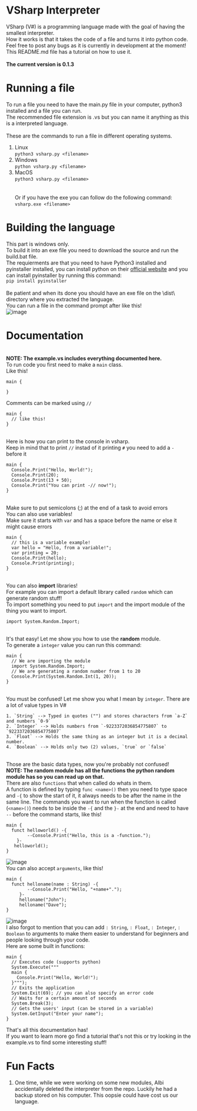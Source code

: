 # VSharp Interpreter

VSharp (V#) is a programming language made with the goal of having the smallest interpreter.
<br>How it works is that it takes the code of a file and turns it into python code.</br>
Feel free to post any bugs as it is currently in development at the moment!
<br>This README.md file has a tutorial on how to use it.</br>
<br><strong>The current version is 0.1.3</strong></br>

# Running a file
To run a file you need to have the main.py file in your computer, python3 installed and a file you can run.
<br>The recommended file extension is .vs but you can name it anything as this is a interpreted language.</br>
<br>These are the commands to run a file in different operating systems.</br>
1. Linux
<br>`python3 vsharp.py <filename>`</br>
2. Windows
<br>`python vsharp.py <filename>`</br>
3. MacOS
<br>`python3 vsharp.py <filename>`</br>
<br><br>
Or if you have the exe you can follow do the following command:
<br>`vsharp.exe <filename>`</br>

# Building the language
This part is windows only.
<br>To build it into an exe file you need to download the source and run the build.bat file.</br>
The requierments are that you need to have Python3 installed and pyinstaller installed, you can install python on their <a href="https://www.python.org/">official website</a> and you can install pyinstaller by running this command: <br>`pip install pyinstaller`</br>
<br>Be patient and when its done you should have an exe file on the \dist\ directory where you extracted the language.</br>
You can run a file in the command prompt after like this!
<br>
![image](https://user-images.githubusercontent.com/68329886/182557690-05c89078-99fa-4640-9cc6-d3e405259ee7.png)
</br>

# Documentation

<br><strong>NOTE: The example.vs includes everything documented here.</strong></br>
To run code you first need to make a `main` class.
<br>Like this!</br>
```
main {

}
```
Comments can be marked using `//`
```
main {
  // like this!
}
```
<br>Here is how you can print to the console in vsharp.</br>
Keep in mind that to print `//` instad of it printing `#` you need to add a `-` before it
```
main {
  Console.Print("Hello, World!");
  Console.Print(20);
  Console.Print(13 + 50);
  Console.Print("You can print -// now!");
}
```
<br>Make sure to put semicolons (;) at the end of a task to avoid errors</br>
You can also use variables!
<br>Make sure it starts with `var` and has a space before the name or else it might cause errors</br>
```
main {
  // this is a variable example!
  var hello = "Hello, from a variable!";
  var printing = 20;
  Console.Print(hello);
  Console.Print(printing);
}
```
<br>You can also <strong>import</strong> libraries!</br>
For example you can import a default library called `random` which can generate random stuff!
<br>To import something you need to put `import` and the import module of the thing you want to import.</br>
```
import System.Random.Import;
```
<br>It's that easy! Let me show you how to use the <strong>random</strong> module.</br>
To generate a `integer` value you can run this command:
```
main {
  // We are importing the module
  import System.Random.Import;
  // We are generating a random number from 1 to 20
  Console.Print(System.Random.Int(1, 20));
}
```
<br>You must be confused! Let me show you what I mean by `integer`. There are a lot of value types in V#</br>
```
1. `String` --> Typed in quotes ("") and stores characters from `a-Z` and numbers `0-9`
2. `Integer` --> Holds numbers from `-9223372036854775807` to `9223372036854775807`
3. `Float` --> Holds the same thing as an integer but it is a decimal number.
4. `Boolean` --> Holds only two (2) values, `true` or `false`
```
<br>Those are the basic data types, now you're probably not confused!</br>
<strong>NOTE: The random module has all the functions the python random module has so you can read up on that.</strong>
<br>There are also `functions` that when called do whats in them.</br>
A function is defined by typing `func <name>()` then you need to type space and `-{` to show the start of it, it always needs to be after the name in the same line. The commands you want to run when the function is called (`<name>()`) needs to be inside the `-{` and the `}-` at the end and need to have `--` before the command starts, like this!
```
main {
  funct helloworld() -{
        --Console.Print("Hello, this is a -function.");
    }-
   helloworld();
}
```
![image](https://user-images.githubusercontent.com/68329886/182626638-4f4c3128-15a4-4773-b0b1-7f3e625b2dac.png)
<br>You can also accept `arguments`, like this!</br>
```
main {
  funct helloname(name : String) -{
        --Console.Print("Hello, "+name+".");
     }-
     helloname("John");
     helloname("Dave");
}
```
![image](https://user-images.githubusercontent.com/68329886/182627973-5f8827aa-2c0e-4034-9b40-27f74771a459.png)
<br>I also forgot to mention that you can add `: String`, `: Float`, `: Integer`, `: Boolean` to arguments to make them easier to understand for beginners and people looking through your code.</br>
Here are some built in functions:
```
main {
  // Executes code (supports python)
  System.Execute("""
  main {
    Console.Print("Hello, World!");
  }""");
  // Exits the application
  System.Exit(69); // you can also specify an error code
  // Waits for a certain amount of seconds
  System.Break(3);
  // Gets the users' input (can be stored in a variable)
  System.GetInput("Enter your name");
}
```
That's all this documentation has!
<br>If you want to learn more go find a tutorial that's not this or try looking in the example.vs to find some interesting stuff!</br>



# Fun Facts

1. One time, while we were working on some new modules, Albi accidentally deleted the interpreter from the repo. Luckily he had a backup stored on his computer. This oopsie could have cost us our language.
